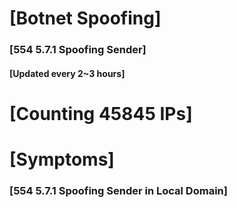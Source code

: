 # [Botnet Spoofing]
### [554 5.7.1 Spoofing Sender]
#### [Updated every 2~3 hours]

# [Counting 45845 IPs]

# [Symptoms] 
###   [554 5.7.1 Spoofing Sender in Local Domain]
